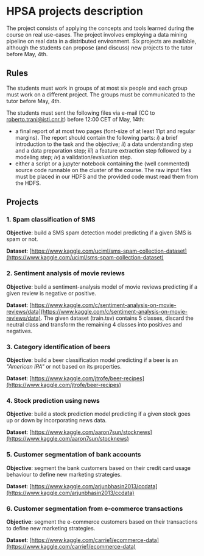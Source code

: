 # HPSA projects description

The project consists of applying the concepts and tools learned during the course on real use-cases.
The project involves employing a data mining pipeline on real data in a distributed environment.
Six projects are available, although the students can propose (and discuss) new projects to the tutor before May, 4th.

## Rules

The students must work in groups of at most six people and each group must work on a different project.
The groups must be communicated to the tutor before May, 4th.

The students must sent the following files via e-mail (CC to roberto.trani@isti.cnr.it) before 12:00 CET of May, 14th:
- a final report of at most two pages (font-size of at least 11pt and regular margins). The report should contain the following parts: *i*) a brief introduction to the task and the objective; *ii*) a data understanding step and a data preparation step; *iii*) a feature extraction step followed by a modeling step; *iv*) a validation/evaluation step.
- either a script or a jupyter notebook containing the (well commented) source code runnable on the cluster of the course. The raw input files must be placed in our HDFS and the provided code must read them from the HDFS.

## Projects
### 1. Spam classification of SMS
**Objective**: build a SMS spam detection model predicting if a given SMS is spam or not.

**Dataset**:
[https://www.kaggle.com/uciml/sms-spam-collection-dataset](https://www.kaggle.com/uciml/sms-spam-collection-dataset)

### 2. Sentiment analysis of movie reviews
**Objective**: build a sentiment-analysis model of movie reviews predicting if a given review is negative or positive.

**Dataset**:
[https://www.kaggle.com/c/sentiment-analysis-on-movie-reviews/data](https://www.kaggle.com/c/sentiment-analysis-on-movie-reviews/data).
The given dataset (train.tsv) contains 5 classes, discard the neutral class and transform the remaining 4 classes into positives and negatives.

### 3. Category identification of beers
**Objective**: build a beer classification model predicting if a beer is an *"American IPA"* or not based on its properties.

**Dataset**:
[https://www.kaggle.com/jtrofe/beer-recipes](https://www.kaggle.com/jtrofe/beer-recipes)

### 4. Stock prediction using news
**Objective**: build a stock prediction model predicting if a given stock goes up or down by incorporating news data.

**Dataset**:
[https://www.kaggle.com/aaron7sun/stocknews](https://www.kaggle.com/aaron7sun/stocknews)

### 5. Customer segmentation of bank accounts
**Objective**: segment the bank customers based on their credit card usage behaviour to define new marketing strategies.

**Dataset**:
[https://www.kaggle.com/arjunbhasin2013/ccdata](https://www.kaggle.com/arjunbhasin2013/ccdata)

### 6. Customer segmentation from e-commerce transactions
**Objective**: segment the e-commerce customers based on their transactions to define new marketing strategies.

**Dataset**:
[https://www.kaggle.com/carrie1/ecommerce-data](https://www.kaggle.com/carrie1/ecommerce-data)
